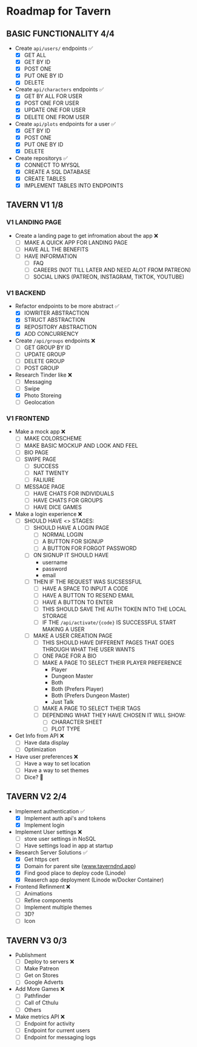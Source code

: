 # Roadmap for Tavern

## BASIC FUNCTIONALITY 4/4

* Create `api/users/` endpoints ✅
    - [x] GET ALL
    - [x] GET BY ID
    - [x] POST ONE
    - [x] PUT ONE BY ID
    - [x] DELETE

* Create `api/characters` endpoints ✅
    - [x] GET BY ALL FOR USER
    - [x] POST ONE FOR USER
    - [x] UPDATE ONE FOR USER
    - [x] DELETE ONE FROM USER

* Create `api/plots` endpoints for a user ✅
    - [x] GET BY ID
    - [x] POST ONE
    - [x] PUT ONE BY ID
    - [x] DELETE

* Create repositorys ✅
    - [x] CONNECT TO MYSQL
    - [x] CREATE A SQL DATABASE
    - [x] CREATE TABLES
    - [x] IMPLEMENT TABLES INTO ENDPOINTS

## TAVERN V1 1/8

### V1 LANDING PAGE

* Create a landing page to get infromation about the app ❌
    - [ ] MAKE A QUICK APP FOR LANDING PAGE
    - [ ] HAVE ALL THE BENEFITS
    - [ ] HAVE INFORMATION
      - [ ] FAQ
      - [ ] CAREERS (NOT TILL LATER AND NEED ALOT FROM PATREON)
      - [ ] SOCIAL LINKS (PATREON, INSTAGRAM, TIKTOK, YOUTUBE)

### V1 BACKEND

* Refactor endpoints to be more abstract ✅
    - [x] IOWRITER ABSTRACTION
    - [x] STRUCT ABSTRACTION
    - [x] REPOSITORY ABSTRACTION
    - [x] ADD CONCURRENCY

* Create `/api/groups` endpoints ❌
    - [ ] GET GROUP BY ID
    - [ ] UPDATE GROUP
    - [ ] DELETE GROUP
    - [ ] POST GROUP

* Research Tinder like ❌
    - [ ] Messaging
    - [ ] Swipe
    - [x] Photo Storeing
    - [ ] Geolocation

### V1 FRONTEND

* Make a mock app ❌
    - [ ] MAKE COLORSCHEME
    - [ ] MAKE BASIC MOCKUP AND LOOK AND FEEL
    - [ ] BIO PAGE
    - [ ] SWIPE PAGE
        * [ ] SUCCESS
        * [ ] NAT TWENTY
        * [ ] FALIURE
    - [ ] MESSAGE PAGE
        * [ ] HAVE CHATS FOR INDIVIDUALS
        * [ ] HAVE CHATS FOR GROUPS
        * [ ] HAVE DICE GAMES

* Make a login experience ❌
    - [ ] SHOULD HAVE <> STAGES:
      - [ ] SHOULD HAVE A LOGIN PAGE
        - [ ] NORMAL LOGIN 
        - [ ] A BUTTON FOR SIGNUP
        - [ ] A BUTTON FOR FORGOT PASSWORD
      - [ ] ON SIGNUP IT SHOULD HAVE
        - username
        - password
        - email
      - [ ] THEN IF THE REQUEST WAS SUCSESSFUL
        - [ ] HAVE A SPACE TO INPUT A CODE
        - [ ] HAVE A BUTTON TO RESEND EMAIL
        - [ ] HAVE A BUTTON TO ENTER
        - [ ] THIS SHOULD SAVE THE AUTH TOKEN INTO THE LOCAL STORAGE
        - [ ] IF THE `/api/activate/{code}` IS SUCCESSFUL START MAKING A USER
      - [ ] MAKE A USER CREATION PAGE
        - [ ] THIS SHOULD HAVE DIFFERENT PAGES THAT GOES THROUGH WHAT THE USER WANTS
        - [ ] ONE PAGE FOR A BIO
        - [ ] MAKE A PAGE TO SELECT THEIR PLAYER PREFERENCE
          - Player
          - Dungeon Master
          - Both
          - Both (Prefers Player)
          - Both (Prefers Dungeon Master)
          - Just Talk
        - [ ] MAKE A PAGE TO SELECT THEIR TAGS
        - [ ] DEPENDING WHAT THEY HAVE CHOSEN IT WILL SHOW:
          - [ ] CHARACTER SHEET
          - [ ] PLOT TYPE

* Get Info from API ❌
    - [ ] Have data display
    - [ ] Optimization

* Have user preferences ❌
    - [ ] Have a way to set location
    - [ ] Have a way to set themes
    - [ ] Dice? 🎲

## TAVERN V2 2/4

* Implement authentication  ✅
    - [x] Implement auth api's and tokens
    - [x] Implement login

* Implement User settings ❌
    - [ ] store user settings in NoSQL
    - [ ] Have settings load in app at startup

* Research Server Solutions ✅
    - [x] Get https cert
    - [x] Domain for parent site (www.taverndnd.app) 
    - [x] Find good place to deploy code (Linode)
    - [x] Reaserch app deployment (Linode w/Docker Container)

* Frontend Refinment  ❌
    - [ ] Animations
    - [ ] Refine components
    - [ ] Implement multiple themes
    - [ ] 3D?
    - [ ] Icon

## TAVERN V3 0/3

* Publishment
    - [ ] Deploy to servers ❌
    - [ ] Make Patreon
    - [ ] Get on Stores
    - [ ] Google Adverts

* Add More Games ❌
    - [ ] Pathfinder
    - [ ] Call of Cthulu
    - [ ] Others

* Make metrics API ❌
    - [ ] Endpoint for activity
    - [ ] Endpoint for current users
    - [ ] Endpoint for messaging logs
